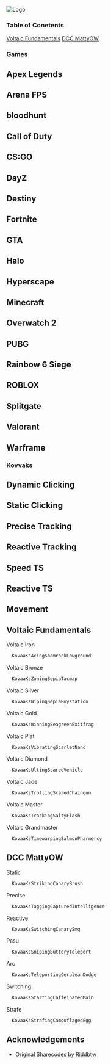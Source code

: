![Logo](https://themeta.com/wp-content/uploads/2021/11/kovaaks_logo.png)

### Table of Conetents
[Voltaic Fundamentals](https://github.com/bovaauf/Kovaaks-Sharecodes/tree/main#voltaic-fundamentals)
[DCC MattyOW](https://github.com/bovaauf/Kovaaks-Sharecodes#dcc-mattyow)




### Games
## Apex Legends
## Arena FPS
## bloodhunt
## Call of Duty
## CS:GO
## DayZ
## Destiny
## Fortnite
## GTA
## Halo
## Hyperscape
## Minecraft
## Overwatch 2
## PUBG
## Rainbow 6 Siege
## ROBLOX
## Splitgate
## Valorant
## Warframe

### Kovvaks
## Dynamic Clicking
## Static Clicking
## Precise Tracking
## Reactive Tracking
## Speed TS
## Reactive TS
## Movement
## Voltaic Fundamentals
Voltaic Iron
```bash
  KovaaKsAcingShamrockLowground
```
Voltaic Bronze
```bash
  KovaaKsZoningSepiaTacmap
```
Voltaic Silver
```bash
  KovaaKsWipingSepiaBuystation
```
Voltaic Gold
```bash
  KovaaKsWinningSeagreenExitfrag
```
Voltaic Plat
```bash
  KovaaKsVibratingScarletNano
```
Voltaic Diamond
```bash
  KovaaKsUltingScaredVehicle
```
Voltaic Jade
```bash
  KovaaKsTrollingScaredChaingun
```
Voltaic Master
```bash
  KovaaKsTrackingSaltyFlash
```
Voltaic Grandmaster
```bash
  KovaaKsTimewarpingSalmonPharmercy
```
## DCC MattyOW 
Static
```bash
  KovaaKsStrikingCanaryBrush
```
Precise
```bash
  KovaaKsTaggingCapturedIntelligence
```
Reactive
```bash
  KovaaKsSwitchingCanarySmg
```
Pasu
```bash
  KovaaKsSnipingButteryTeleport
```
Arc
```bash
  KovaaKsTeleportingCeruleanDodge
```
Switching
```bash
  KovaaKsStartingCaffeinatedMain
```
Strafe
```bash
  KovaaKsStrafingCamouflagedEgg
```



















































## Acknowledgements

 - [Original Sharecodes by Riddbtw](https://github.com/officialpure/Resources/blob/main/Sharecodes.md)
